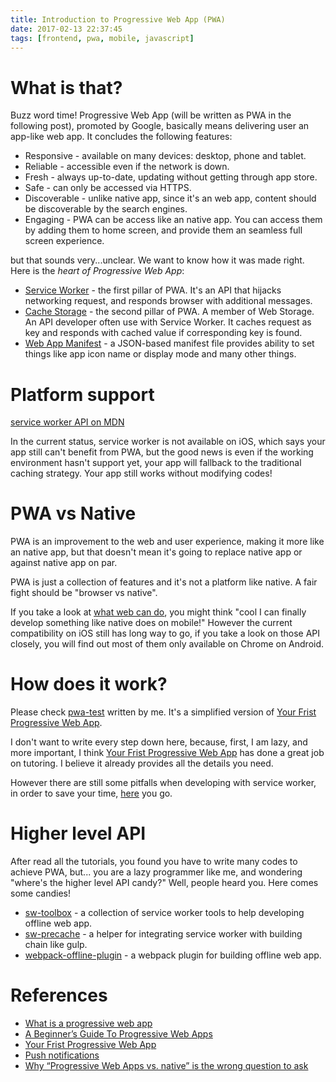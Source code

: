 ```yaml
---
title: Introduction to Progressive Web App (PWA)
date: 2017-02-13 22:37:45
tags: [frontend, pwa, mobile, javascript]
---
```


# What is that?
Buzz word time! Progressive Web App (will be written as PWA in the following post), promoted by Google, basically means delivering user an app-like web app. It concludes the following features:

- Responsive - available on many devices: desktop, phone and tablet.
- Reliable - accessible even if the network is down.
- Fresh - always up-to-date, updating without getting through app store.
- Safe - can only be accessed via HTTPS.
- Discoverable - unlike native app, since it's an web app, content should be discoverable by the search engines.
- Engaging - PWA can be access like an native app. You can access them by adding them to home screen, and provide them an seamless full screen experience.

but that sounds very...unclear. We want to know how it was made right. Here is the *heart of Progressive Web App*:

- [Service Worker](https://w3c.github.io/ServiceWorker/) - the first pillar of PWA. It's an API that hijacks networking request, and responds browser with additional messages.
- [Cache Storage](https://developer.mozilla.org/en-US/docs/Web/API/CacheStorage) - the second pillar of PWA. A member of Web Storage. An API developer often use with Service Worker. It caches request as key and responds with cached value if corresponding key is found.
- [Web App Manifest](https://w3c.github.io/manifest/) - a JSON-based manifest file provides ability to set things like app icon name or display mode and many other things.

# Platform support
[service worker API on MDN](https://developer.mozilla.org/en-US/docs/Web/API/serviceworker)

In the current status, service worker is not available on iOS, which says your app still can't benefit from PWA, but the good news is even if the working environment hasn't support yet, your app will fallback to the traditional caching strategy. Your app still works without modifying codes!

# PWA vs Native
PWA is an improvement to the web and user experience, making it more like an native app, but that doesn't mean it's going to replace native app or against native app on par.

PWA is just a collection of features and it's not a platform like native. A fair fight should be "browser vs native".

If you take a look at [what web can do](https://whatwebcando.today/), you might think "cool I can finally develop something like native does on mobile!" However the current compatibility on iOS still has long way to go, if you take a look on those API closely, you will find out most of them only available on Chrome on Android.

# How does it work?
Please check [pwa-test](https://github.com/zushenyan/pwa-test) written by me. It's a simplified version of [Your Frist Progressive Web App](https://codelabs.developers.google.com/codelabs/your-first-pwapp/#0).

I don't want to write every step down here, because, first, I am lazy, and more important, I think [Your Frist Progressive Web App](https://codelabs.developers.google.com/codelabs/your-first-pwapp/#0) has done a great job on tutoring. I believe it already provides all the details you need.

However there are still some pitfalls when developing with service worker, in order to save your time, [here](https://gist.github.com/Rich-Harris/fd6c3c73e6e707e312d7c5d7d0f3b2f9) you go.

# Higher level API
After read all the tutorials, you found you have to write many codes to achieve PWA, but... you are a lazy programmer like me, and wondering "where's the higher level API candy?" Well, people heard you. Here comes some candies!

- [sw-toolbox](https://github.com/GoogleChrome/sw-toolbox) - a collection of service worker tools to help developing offline web app.
- [sw-precache](https://github.com/GoogleChrome/sw-precache) - a helper for integrating service worker with building chain like gulp.
- [webpack-offline-plugin](https://github.com/NekR/offline-plugin) - a webpack plugin for building offline web app.

# References
- [What is a progressive web app](http://blog.ionic.io/what-is-a-progressive-web-app/)
- [A Beginner’s Guide To Progressive Web Apps](https://www.smashingmagazine.com/2016/08/a-beginners-guide-to-progressive-web-apps/)
- [Your Frist Progressive Web App](https://codelabs.developers.google.com/codelabs/your-first-pwapp/#0)
- [Push notifications](https://codelabs.developers.google.com/codelabs/push-notifications/index.html?index=..%2F..%2Findex#6)
- [Why “Progressive Web Apps vs. native” is the wrong question to ask](https://www.google.com.tw/search?safe=off&q=pwa+vs+native&oq=pwa+vs+&gs_l=serp.3.1.0l7j0i10k1j0l2.44121.47105.0.48621.15.11.4.0.0.0.144.882.10j1.11.0....0...1c.1.64.serp..0.13.779.0..0i22i30k1.fl5zTNkR8kI)
